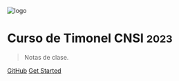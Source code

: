 ![logo](_media/icon.svg)

# Curso de Timonel CNSI <small>2023</small>

> Notas de clase.

[GitHub](https://github.com/asackmann/CursoTimonel2023)
[Get Started](#cursotimonel2023)